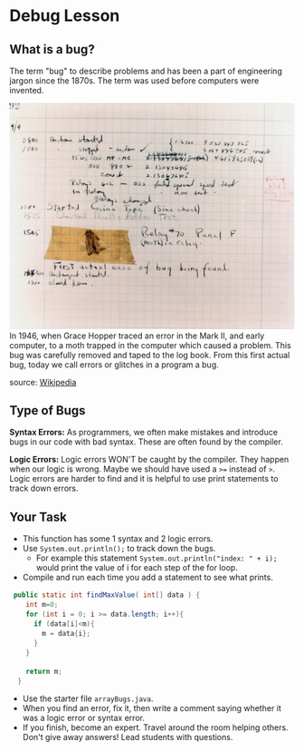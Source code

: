 # Debug Lesson

## What is a bug?
The term "bug" to describe problems and has been a part of engineering jargon since the 1870s. The term was used before computers were invented.

![Grace Hopper's Bug](bug.jpeg)
In 1946, when Grace Hopper traced an error in the Mark II, and early computer, to a moth trapped in the computer which caused a problem. This bug was carefully removed and taped to the log book. From this first actual bug, today we call errors or glitches in a program a bug.

source: [Wikipedia](https://en.wikipedia.org/wiki/Software_bug#:~:text=Operators%20traced%20an%20error%20in,in%20a%20program%20a%20bug.)

## Type of Bugs
**Syntax Errors:** As programmers, we often make mistakes and introduce bugs in our code with bad syntax. These are often found by the compiler. 

**Logic Errors:** Logic errors WON'T be caught by the compiler. They happen when our logic is wrong. Maybe we should have used a `>=` instead of `>`. Logic errors are harder to find and it is helpful to use print statements to track down errors. 

## Your Task
* This function has some 1 syntax and 2 logic errors.
* Use `System.out.println();` to track down the bugs.
  * For example this statement `System.out.println("index: " + i);` would print the value of i for each step of the for loop.
* Compile and run each time you add a statement to see what prints. 

```java
 public static int findMaxValue( int[] data ) {
    int m=0;  
    for (int i = 0; i >= data.length; i++){
      if (data[i]<m){
        m = data{i};
      }
    }

    return m;
  }
```

* Use the starter file `arrayBugs.java`.
* When you find an error, fix it, then write a comment saying whether it was a logic error or syntax error.
* If you finish, become an expert. Travel around the room helping others. Don't give away answers! Lead students with questions.
  
  
 
  
